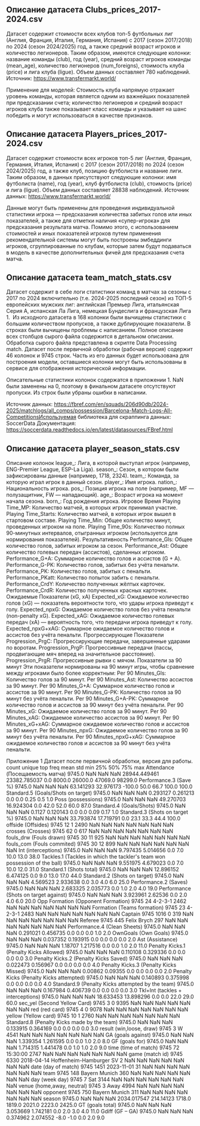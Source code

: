 ## Описание датасета Clubs_prices_2017-2024.csv
Датасет содержит стоимости всех клубов топ-5 футбольных лиг (Англия, Франция, Италия, Германия, Испания) c 2017 (сезон 2017/2018) по 2024 (сезон 2024/2025) год, а также средний возраст игроков и количество легионеров. Таким образом, имеются следующие колонки: название команды (club), год (year), средний возраст игроков команды (mean_age), количество легионеров (num_foreigns), стоимость клуба (price) и лига клуба (ligue). Объем данных составляет 780 наблюдений. Источник: https://www.transfermarkt.world/ 

Применение для моделей: Стоимость клуба напрямую отражает уровень команды, которая является одним из важнейших показателей при предсказании счета; количество легионеров и средний возраст игроков клуба также показывает класс команды и указывает на шанс победить и могут использоваться в качестве признаков.

## Описание датасета Players_prices_2017-2024.csv
Датасет содержит стоимости всех игроков топ-5 лиг (Англия, Франция, Германия, Италия, Испания) c 2017 (сезон 2017/2018) по 2024 (сезон 2024/2025) год, а также клуб, позицию футболиста и название лиги. Таким образом, в данных присутствуют следующие колонки: имя футболиста (name), год (year), клуб футболиста (club), стоимость (price) и лига (ligue). Объем данных составляет 28838 наблюдений. Источник данных: https://www.transfermarkt.world/ 

Данные могут быть применены для проведения индивидуальной статистики игрока — предсказания количества забитых голов или иных показателей, а также для отметки наличия «супер-игрока» для предсказания результата матча. Помимо этого, с использованием стоимостей и иных показателей игроков путем применения рекомендательной системы могут быть построены эмбеддинги игроков, сгруппированные по клубам, которые затем будут подаваться в модель в качестве дополнительных фичей для предсказания счета матча.

## Описание датасета team_match_stats.csv
Датасет содержит в себе логи статистики команд в матчах за сезоны с 2017 по 2024 включительно (т.е. 2024-2025 последний сезон) из ТОП-5 европейских мужских лиг: английская Премьер Лига, итальянская Серия А, испанская Ла Лига, немецкая Бундеслига и французская Лига 1. 
Из исходного датасета в 168 колонки были вычищены статистики с большим количеством пропусков, а также дублирующие показатели. В строках были вычищены проблемы с написанием. Полное описание всех столбцов сырого файла содержится в детальном описании. Обработка сырого файла представлена в скрипте Data Processing match. Датасет после первичной обработки (рабочая версия) содержит 46 колонок и 9745 строк. Часть из его данных будет использована для построения модели, оставшиеся колонки могут быть использованы в сервисе для отображения исторической информации.

Описательные статистики колонок содержатся в приложении 1. NaN были заменены на 0, поэтому в финальном датасете отсутствуют пропуски. Из строк были убраны ошибки в написании.

Источник данных: https://fbref.com/en/squads/206d90db/2024-2025/matchlogs/all_comps/possession/Barcelona-Match-Logs-All-CompetitionsИспользуемая библиотека для скраппинга данных: SoccerData
Документация: https://soccerdata.readthedocs.io/en/latest/datasources/FBref.html

## Описание датасета player_season_stats.csv
Описание колонок league_: Лига, в которой выступал игрок (например, ENG-Premier League, ESP-La Liga). season_: Сезон, в котором были зафиксированы данные (например, 1718, 2324). team_: Команда, за которую играл игрок в данный сезон. player_: Имя игрока. nation_: Национальность игрока. pos_: Позиция игрока на поле (например, MF — полузащитник, FW — нападающий). age_: Возраст игрока на момент начала сезона. born_: Год рождения игрока. Игровое Время Playing Time_MP: Количество матчей, в которых игрок принимал участие. Playing Time_Starts: Количество матчей, в которых игрок вышел в стартовом составе. Playing Time_Min: Общее количество минут, проведенных игроком на поле. Playing Time_90s: Количество полных 90-минутных интервалов, отыгранных игроком (используется для нормирования показателей). Результативность Performance_Gls: Общее количество голов, забитых игроком за сезон. Performance_Ast: Общее количество голевых передач (ассистов), сделанных игроком. Performance_G+A: Суммарное количество голов и ассистов (G + A). Performance_G-PK: Количество голов, забитых без учёта пенальти. Performance_PK: Количество голов, забитых с пенальти. Performance_PKatt: Количество попыток забить с пенальти. Performance_CrdY: Количество полученных жёлтых карточек. Performance_CrdR: Количество полученных красных карточек. Ожидаемые Показатели (xG, xA) Expected_xG: Ожидаемое количество голов (xG) — показатель вероятности того, что удары игрока приведут к голу. Expected_npxG: Ожидаемое количество голов без учёта пенальти (non-penalty xG). Expected_xAG: Ожидаемое количество голевых передач (xA) — вероятность того, что передачи игрока приведут к голу. Expected_npxG+xAG: Суммарное ожидаемое количество голов и ассистов без учёта пенальти. Прогрессирующие Показатели Progression_PrgC: Прогрессирующие передачи, завершенные ударами по воротам. Progression_PrgP: Прогрессивные передачи (пассы, продвигающие мяч вперед на значительное расстояние). Progression_PrgR: Прогрессивные рывки с мячом. Показатели за 90 минут Эти показатели нормированы на 90 минут игры, чтобы сравнение между игроками было более корректным:
Per 90 Minutes_Gls: Количество голов за 90 минут. Per 90 Minutes_Ast: Количество ассистов за 90 минут. Per 90 Minutes_G+A: Суммарное количество голов и ассистов за 90 минут. Per 90 Minutes_G-PK: Количество голов за 90 минут без учёта пенальти. Per 90 Minutes_G+A-PK: Суммарное количество голов и ассистов за 90 минут без учёта пенальти. Per 90 Minutes_xG: Ожидаемое количество голов за 90 минут. Per 90 Minutes_xAG: Ожидаемое количество ассистов за 90 минут. Per 90 Minutes_xG+xAG: Суммарное ожидаемое количество голов и ассистов за 90 минут. Per 90 Minutes_npxG: Ожидаемое количество голов за 90 минут без учёта пенальти. Per 90 Minutes_npxG+xAG: Суммарное ожидаемое количество голов и ассистов за 90 минут без учёта пенальти.









Приложение 1
Датасет после первичной обработки, версия для работы.
count	unique	top	freq	mean	std	min	25%	50%	75%	max
Attendance (Посещаемость матча)	9745.0	NaN	NaN	NaN	28944.449461	23382.785037	0.0	8000.0	26000.0	47069.0	98299.0
Performance.3 (Save %)	9745.0	NaN	NaN	NaN	63.141293	32.976173	-100.0	50.0	66.7	100.0	100.0
Standard.5 (Goals/Shots on target)	9745.0	NaN	NaN	NaN	0.293127	0.261213	0.0	0.0	0.25	0.5	1.0
Poss (possessions)	9745.0	NaN	NaN	NaN	49.270703	16.924304	0.0	42.0	52.0	60.0	87.0
Standard.4 (Goals/Shots)	9745.0	NaN	NaN	NaN	0.1127	0.120143	0.0	0.0	0.09	0.17	1.0
Standard.3 (Shots on target %)	9745.0	NaN	NaN	NaN	33.793874	17.719791	0.0	23.1	33.3	44.4	100.0
offside (Offsides)	9745	12	1	2490	NaN	NaN	NaN	NaN	NaN	NaN	NaN
crosses (Crosses)	9745	62	0	617	NaN	NaN	NaN	NaN	NaN	NaN	NaN
fouls_drw (Fouls drawn)	9745	30	11	925	NaN	NaN	NaN	NaN	NaN	NaN	NaN
fouls_com (Fouls commited)	9745	30	12	899	NaN	NaN	NaN	NaN	NaN	NaN	NaN
Int (interceptions)	9745.0	NaN	NaN	NaN	9.797435	5.014656	0.0	7.0	10.0	13.0	38.0
Tackles.1 (Tackles in which the tackler's team won possession of the ball)	9745.0	NaN	NaN	NaN	9.551975	4.679023	0.0	7.0	10.0	12.0	31.0
Standard.1 (Shots total)	9745.0	NaN	NaN	NaN	12.896152	6.474125	0.0	9.0	13.0	17.0	44.0
Standard.2 (Shots on target)	9745.0	NaN	NaN	NaN	4.569523	2.933638	0.0	3.0	4.0	6.0	25.0
Performance.2 (Saves)	9745.0	NaN	NaN	NaN	2.683325	2.035773	0.0	1.0	2.0	4.0	19.0
Performance (Shots on target against)	9745.0	NaN	NaN	NaN	3.923961	2.62536	0.0	2.0	4.0	6.0	20.0
Opp Formation (Opponent Formation)	9745	24	4-2-3-1	2462	NaN	NaN	NaN	NaN	NaN	NaN	NaN
Formation (Teams formation)	9745	23	4-2-3-1	2483	NaN	NaN	NaN	NaN	NaN	NaN	NaN
Captain	9745	1016	0	319	NaN	NaN	NaN	NaN	NaN	NaN	NaN
Referee	9745	445	Felix Brych	297	NaN	NaN	NaN	NaN	NaN	NaN	NaN
Performance.4 (Clean Sheets)	9745.0	NaN	NaN	NaN	0.291021	0.456735	0.0	0.0	0.0	1.0	2.0
OwnGoals (Own Goals)	9745.0	NaN	NaN	NaN	0.037352	0.193915	0.0	0.0	0.0	0.0	2.0
Ast (Assistance)	9745.0	NaN	NaN	NaN	1.18707	1.217516	0.0	0.0	1.0	2.0	11.0
Penalty Kicks.1 (Penalty Kicks Allowed)	9745.0	NaN	NaN	NaN	0.110108	0.329336	0.0	0.0	0.0	0.0	3.0
Penalty Kicks.2 (Penalty Kicks Saved)	9745.0	NaN	NaN	NaN	0.022473	0.156967	0.0	0.0	0.0	0.0	4.0
Penalty Kicks.3 (Penalty Kicks Missed)	9745.0	NaN	NaN	NaN	0.00862	0.09355	0.0	0.0	0.0	0.0	2.0
Penalty Kicks (Penalty Kicks attempted)	9745.0	NaN	NaN	NaN	0.140893	0.375998	0.0	0.0	0.0	0.0	4.0
Standard.9 (Penalty Kicks attempted by the team)	9745.0	NaN	NaN	NaN	0.167984	0.406739	0.0	0.0	0.0	0.0	3.0
Tkl+Int (tackles + interceptions)	9745.0	NaN	NaN	NaN	18.633453	13.898296	0.0	0.0	22.0	29.0	60.0
sec_yel (Second Yellow Card)	9745	3	0	9395	NaN	NaN	NaN	NaN	NaN	NaN	NaN
red (red card)	9745	4	0	9078	NaN	NaN	NaN	NaN	NaN	NaN	NaN
yellow (Yellow card)	9745	10	1	2760	NaN	NaN	NaN	NaN	NaN	NaN	NaN
Standard.8 (Penalty Kicks made by the team)	9745.0	NaN	NaN	NaN	0.133915	0.364169	0.0	0.0	0.0	0.0	3.0
result (win,loose, draw)	9745	3	W	4541	NaN	NaN	NaN	NaN	NaN	NaN	NaN
GA (goals against)	9745.0	NaN	NaN	NaN	1.339354	1.261595	0.0	0.0	1.0	2.0	8.0
GF (goals for)	9745.0	NaN	NaN	NaN	1.714315	1.441478	0.0	1.0	1.0	2.0	9.0
time (time of match)	9745	72	15:30:00	2747	NaN	NaN	NaN	NaN	NaN	NaN	NaN
game (match id)	9745	6330	2018-04-14 Hoffenheim-Hamburger SV	2	NaN	NaN	NaN	NaN	NaN	NaN	NaN
date (day of match)	9745	1451	2023-11-01	31	NaN	NaN	NaN	NaN	NaN	NaN	NaN
team	9745	148	Bayern Munich	360	NaN	NaN	NaN	NaN	NaN	NaN	NaN
day (week day)	9745	7	Sat	3144	NaN	NaN	NaN	NaN	NaN	NaN	NaN
venue (home,away, neutral)	9745	3	Away	4994	NaN	NaN	NaN	NaN	NaN	NaN	NaN
opponent 	9745	750	Bayern Munich	311	NaN	NaN	NaN	NaN	NaN	NaN	NaN
season 	9745.0	NaN	NaN	NaN	2034.017547	214.14123	1718.0	1819.0	2021.0	2223.0	2425.0
GT (goals total)	9745.0	NaN	NaN	NaN	3.053669	1.742181	0.0	2.0	3.0	4.0	11.0
Gdiff (GF – GA)	9745.0	NaN	NaN	NaN	0.374962	2.074552	-8.0	-1.0	0.0	2.0	9.0



